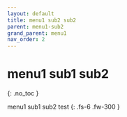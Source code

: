 ```yaml
---
layout: default
title: menu1 sub2 sub2
parent: menu1-sub2
grand_parent: menu1
nav_order: 2
---
```


# menu1 sub1 sub2
{: .no_toc }

menu1 sub1 sub2 test
{: .fs-6 .fw-300 }
